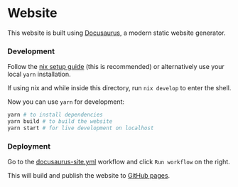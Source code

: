 # Website

This website is built using [Docusaurus](https://docusaurus.io/), a modern static website generator.

### Development 

Follow the [nix setup guide](https://github.com/input-output-hk/iogx/blob/main/doc/nix-setup-guide.md) (this is recommended) or alternatively use your local `yarn` installation.

If using nix and while inside this directory, run `nix develop` to enter the shell.

Now you can use `yarn` for development:
```bash 
yarn # to install dependencies 
yarn build # to build the website 
yarn start # for live development on localhost
```

### Deployment

Go to the [docusaurus-site.yml](https://github.com/IntersectMBO/plutus/actions/workflows/docusaurus-site.yml) workflow and click `Run workflow` on the right.

This will build and publish the website to [GitHub pages](https://plutus.cardano.intersectmbo.org/plutus/docs).